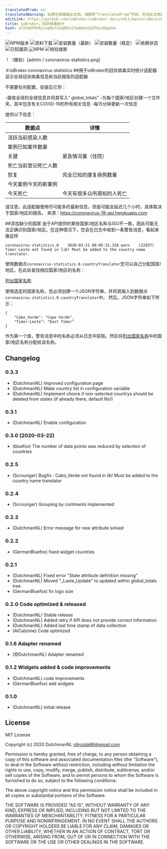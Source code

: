 ```yaml
---
translatedFrom: en
translatedWarning: 如果您想编辑此文档，请删除“translatedFrom”字段，否则此文档将再次自动翻译
editLink: https://github.com/ioBroker/ioBroker.docs/edit/master/docs/zh-cn/adapterref/iobroker.coronavirus-statistics/README.md
title: ioBroker。冠状病毒统计
hash: oTIhUDP9XRjsxpNs7s5q8OIxCSwDQeG2kZFHzz6bpk4=
---
```

![NPM版本](http://img.shields.io/npm/v/iobroker.coronavirus-statistics.svg)
![资料下载](https://img.shields.io/npm/dm/iobroker.coronavirus-statistics.svg)
![安装数量（最新）](http://iobroker.live/badges/coronavirus-statistics-installed.svg)
![安装数量（稳定）](http://iobroker.live/badges/coronavirus-statistics-stable.svg)
![依赖状态](https://img.shields.io/david/iobroker-community-adapters/iobroker.coronavirus-statistics.svg)
![已知漏洞](https://snyk.io/test/github/iobroker-community-adapters/ioBroker.coronavirus-statistics/badge.svg)
![NPM](https://nodei.co/npm/iobroker.coronavirus-statistics.png?downloads=true)
![特拉维斯](http://img.shields.io/travis/iobroker-community-adapters/ioBroker.coronavirus-statistics/master.svg)

！（徽标）[admin / coronavirus-statistics.png]

＃ioBroker.coronavirus-statistics
##用于ioBroker的冠状病毒实时统计适配器
显示全球冠状病毒信息和当前报告的适配器

不需要任何配置，安装后它将：

-接收全球的全球信息并将其写入“ global_totals”
-为每个国家/地区创建一个文件夹，其中包含有关COVID-19的所有相关信息
-每15分钟更新一次信息

提供以下信息：

|数据点|详情|
|--|--|
|活跃当前感染人数|
|案例已知案件数量|
|关键|紧急情况量（住院）|
|死亡当前登记死亡人数|
|恢复|完全已知的康复病例数量|
|今天案例今天的新案例|
|今天死亡|今天有很多众所周知的人死亡 |

请注意，此适配器使用尽可能多的最新信息，但是可能会延迟几个小时，具体取决于国家/地区的报告。
来源：https://coronavirus-19-api.herokuapp.com

##添加缺少的国家
由于API提供的某些国家/地区名称与ISO不一致，因此可能无法正确识别国家/地区。在这种情况下，您会在日志中收到一条警告消息，看起来像这样

```
coronavirus-statistics.0	2020-03-21 09:05:31.328	warn	(22937) Timor-Leste not found in lib! Must be added to the country name translator.
```

使用数据点`coronavirus-statistics.0.countryTranslator`您可以自己分配国家/地区。在此处查找相应国家/地区的名称：

[列出国家名称](https://github.com/i-rocky/country-list-js/blob/master/data/names.json)

使用选定的国家名称，您必须创建一个JSON字符串，并将其输入到数据点`coronavirus-statistics.0.countryTranslator`中。
然后，JSON字符串如下所示：

```
{
	"Cabo_Verde": "Cape Verde",
	"Timor-Leste": "East Timor"
}
```

作为第一个值，警告消息中的名称必须从日志中获取。然后将[列出国家名称](https://github.com/i-rocky/country-list-js/blob/master/data/names.json)中的国家/地区名称分配给该名称。

## Changelog

### 0.3.3
* (DutchmanNL) Improved configuration page
* (DutchmanNL) Make country list in configuration variable	
* (DutchmanNL) Implement choice if non-selected countrys should be deleted from states (if already there, default No!) 

### 0.3.1
* (DutchmanNL) Enable configuration

### 0.3.0 (2020-03-22)
* (bluefox) The number of data points was reduced by selection of countries
 
### 0.2.5 
* (Scrounger) Bugfix : Cabo_Verde not found in lib! Must be added to the country name translator

### 0.2.4
* (Scrounger) Grouping by continents implemented

### 0.2.3
* (DutchmanNL) Error message for new attribute solved

### 0.2.2
* (GermanBluefox) fixed widget countries

### 0.2.1
* (DutchmanNL) Fixed error "State attribute definition missing"
* (DutchmanNL) Moved "_Laste_Update" to updated within global_totals tree
* (GermanBluefox) fix logo size

### 0.2.0 Code optimized & released
* (DutchmanNL) Stable release
* (DutchmanNL) Added retry if API does not provide correct information
* (DutchmanNL) Added last time stamp of data collection
* (AlCalzone) Code optimized

### 0.1.6 Adapter renamed
* (@DutchmanNL) Adapter renamed

### 0.1.2 Widgets added & code improvements
* (DutchmanNL) code improvements
* (GermanBluefox) add widgets

### 0.1.0
* (DutchmanNL) initial release

## License
MIT License

Copyright (c) 2020 DutchmanNL <rdrozda86@gmail.com>

Permission is hereby granted, free of charge, to any person obtaining a copy
of this software and associated documentation files (the "Software"), to deal
in the Software without restriction, including without limitation the rights
to use, copy, modify, merge, publish, distribute, sublicense, and/or sell
copies of the Software, and to permit persons to whom the Software is
furnished to do so, subject to the following conditions:

The above copyright notice and this permission notice shall be included in all
copies or substantial portions of the Software.

THE SOFTWARE IS PROVIDED "AS IS", WITHOUT WARRANTY OF ANY KIND, EXPRESS OR
IMPLIED, INCLUDING BUT NOT LIMITED TO THE WARRANTIES OF MERCHANTABILITY,
FITNESS FOR A PARTICULAR PURPOSE AND NONINFRINGEMENT. IN NO EVENT SHALL THE
AUTHORS OR COPYRIGHT HOLDERS BE LIABLE FOR ANY CLAIM, DAMAGES OR OTHER
LIABILITY, WHETHER IN AN ACTION OF CONTRACT, TORT OR OTHERWISE, ARISING FROM,
OUT OF OR IN CONNECTION WITH THE SOFTWARE OR THE USE OR OTHER DEALINGS IN THE
SOFTWARE.